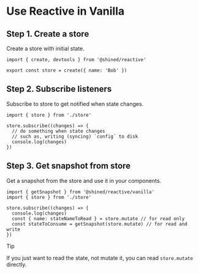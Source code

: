 # Use Reactive in Vanilla

## Step 1. Create a store

Create a store with initial state.

```tsx [store.ts] {3}
import { create, devtools } from '@shined/reactive'

export const store = create({ name: 'Bob' })
```

## Step 2. Subscribe listeners

Subscribe to store to get notified when state changes.

```tsx [app.ts] {3-5}
import { store } from './store'

store.subscribe((changes) => {
  // do something when state changes
  // such as, writing (syncing) `config` to disk
  console.log(changes)
})
```

## Step 3. Get snapshot from store

Get a snapshot from the store and use it in your components.

```tsx [app.ts] {1,6,7}
import { getSnapshot } from '@shined/reactive/vanilla'
import { store } from './store'

store.subscribe((changes) => {
  console.log(changes)
  const { name: stateNameToRead } = store.mutate // for read only
  const stateToConsume = getSnapshot(store.mutate) // for read and write
})
```

> [!TIP]
> If you just want to read the state, not mutate it, you can read `store.mutate` directly.
